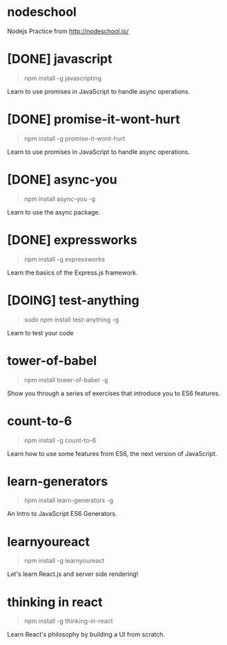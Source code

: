 # nodeschool
Nodejs Practice from http://nodeschool.io/

# [DONE] javascript
> npm install -g javascripting

Learn to use promises in JavaScript to handle async operations.


# [DONE] promise-it-wont-hurt
> npm install -g promise-it-wont-hurt

Learn to use promises in JavaScript to handle async operations.


# [DONE] async-you
> npm install async-you -g

Learn to use the async package.


# [DONE] expressworks
> npm install -g expressworks

Learn the basics of the Express.js framework.


# [DOING] test-anything
> sudo npm install test-anything -g

Learn to test your code


# tower-of-babel
> npm install tower-of-babel -g

Show you through a series of exercises that introduce you to ES6 features.


# count-to-6
> npm install -g count-to-6

Learn how to use some features from ES6, the next version of JavaScript.

# learn-generators
> npm install learn-generators -g

An Intro to JavaScript ES6 Generators.


# learnyoureact
> npm install -g learnyoureact

Let's learn React.js and server side rendering!


# thinking in react
> npm install -g thinking-in-react

Learn React's philosophy by building a UI from scratch.
